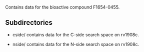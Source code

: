Contains data for the bioactive compound F1654-0455.

## Subdirectories

- cside/ contains data for the C-side search space on rv1908c.

- nside/ contains data for the N-side search space on rv1908c.

